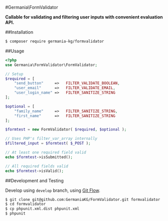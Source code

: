 #Germania\FormValidator

**Callable for validating and filtering user inputs with convenient evaluation API.**


##Installation

```bash
$ composer require germania-kg/formvalidator
```


##Usage

```php
<?php
use Germania\FormValidator\FormValidator;

// Setup
$required = [
	"send_button"     =>   FILTER_VALIDATE_BOOLEAN,
	"user_email"      =>   FILTER_VALIDATE_EMAIL,
	"user_login_name" =>   FILTER_SANITIZE_STRING
];

$optional = [
	"family_name"     =>   FILTER_SANITIZE_STRING,
	"first_name"      =>   FILTER_SANITIZE_STRING
];

$formtest = new FormValidator( $required, $optional );

// Uses PHP's filter_var_array internally
$filtered_input = $formtest( $_POST );

// At least one required field valid
echo $formtest->isSubmitted();

// All required fields valid
echo $formtest->isValid();


```


##Development and Testing

Develop using `develop` branch, using [Git Flow](https://github.com/nvie/gitflow).   

```bash
$ git clone git@github.com:GermaniaKG/FormValidator.git formvalidator
$ cd formvalidator
$ cp phpunit.xml.dist phpunit.xml
$ phpunit
```
